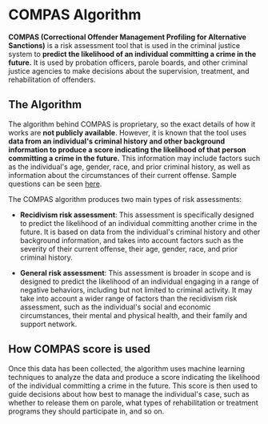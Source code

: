 # COMPAS Algorithm
**COMPAS (Correctional Offender Management Profiling for Alternative Sanctions)** is a risk assessment tool that is used in the criminal justice system to **predict the likelihood of an individual committing a crime in the future.** It is used by probation officers, parole boards, and other criminal justice agencies to make decisions about the supervision, treatment, and rehabilitation of offenders. 

## The Algorithm
The algorithm behind COMPAS is proprietary, so the exact details of how it works are **not publicly available**. However, it is known that the tool uses **data from an individual's criminal history and other background information to produce a score indicating the likelihood of that person committing a crime in the future.** This information may include factors such as the individual's age, gender, race, and prior criminal history, as well as information about the circumstances of their current offense. Sample questions can be seen [here](https://www.documentcloud.org/documents/2702103-Sample-Risk-Assessment-COMPAS-CORE.html#document/p4/a296597).

The COMPAS algorithm produces two main types of risk assessments: 
* **Recidivism risk assessment**: This assessment is specifically designed to predict the likelihood of an individual committing another crime in the future. It is based on data from the individual's criminal history and other background information, and takes into account factors such as the severity of their current offense, their age, gender, race, and prior criminal history.

* **General risk assessment**: This assessment is broader in scope and is designed to predict the likelihood of an individual engaging in a range of negative behaviors, including but not limited to criminal activity. It may take into account a wider range of factors than the recidivism risk assessment, such as the individual's social and economic circumstances, their mental and physical health, and their family and support network.

## How COMPAS score is used
Once this data has been collected, the algorithm uses machine learning techniques to analyze the data and produce a score indicating the likelihood of the individual committing a crime in the future. This score is then used to guide decisions about how best to manage the individual's case, such as whether to release them on parole, what types of rehabilitation or treatment programs they should participate in, and so on.
